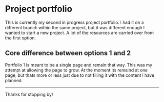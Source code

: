 # Project portfolio

This is currently my second in progress project portfolio. I had it on a different branch within the same project, but it was different enough I wanted to start a new project. A lot of the resources are carried over from the first option. 

## Core difference between options 1 and 2
Portfolio 1 is meant to be a single page and remain that way. This was my attempt at allowing the page to grow. At the moment its remaind at one page, but thats more or less just due to not filling it with the content I have planned. 


<hr>
Thanks for stopping by!